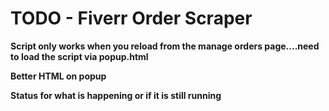 # TODO - Fiverr Order Scraper

**Script only works when you reload from the manage orders page....need to load the script via popup.html**

**Better HTML on popup**

**Status for what is happening or if it is still running**
